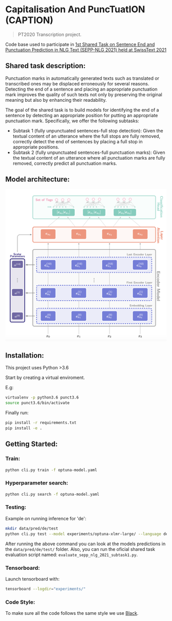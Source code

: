 # Capitalisation And PuncTuatION (CAPTION)

> PT2020 Transcription project.

Code base used to participate in [1st Shared Task on Sentence End and Punctuation Prediction in NLG Text (SEPP-NLG 2021) held at SwissText 2021](https://sites.google.com/view/sentence-segmentation/)

## Shared task description:

Punctuation marks in automatically generated texts such as translated or transcribed ones may be displaced erroneously for several reasons. Detecting the end of a sentence and placing an appropriate punctuation mark improves the quality of such texts not only by preserving the original meaning but also by enhancing their readability.

The goal of the shared task is to build models for identifying the end of a sentence by detecting an appropriate position for putting an appropriate punctuation mark. Specifically, we offer the following subtasks:

- Subtask 1 (fully unpunctuated sentences-full stop detection): Given the textual content of an utterance where the full stops are fully removed, correctly detect the end of sentences by placing a full stop in appropriate positions.
- Subtask 2 (fully unpunctuated sentences-full punctuation marks): Given the textual content of an utterance where all punctuation marks are fully removed, correctly predict all punctuation marks. 

## Model architecture:

![base_model](images/base_model.png)

## Installation:

This project uses Python >3.6

Start by creating a virtual enviroment.

E.g:
```bash
virtualenv -p python3.6 punct3.6
source punct3.6/bin/activate
```

Finally run:
```bash
pip install -r requirements.txt
pip install -e .
```

## Getting Started:

### Train:
```bash
python cli.py train -f optuna-model.yaml
```

### Hyperparameter search:
```bash
python cli.py search -f optuna-model.yaml
```

### Testing:

Example on running inference for 'de':
```bash
mkdir data/pred/de/test
python cli.py test --model experiments/optuna-xlmr-large/ --language de --test
```

After running the above command you can look at the models predictions in the `data/pred/de/test/` folder. Also, you can run the oficial shared task evaluation script named: `evaluate_sepp_nlg_2021_subtask1.py`.

### Tensorboard:

Launch tensorboard with:
```bash
tensorboard --logdir="experiments/"
```

### Code Style:
To make sure all the code follows the same style we use [Black](https://github.com/psf/black).

